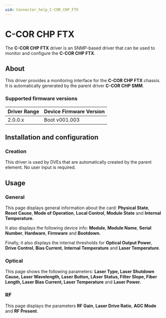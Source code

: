 ```yaml
---
uid: Connector_help_C-COR_CHP_FTX
---
```


# C-COR CHP FTX

The **C-COR CHP FTX** driver is an SNMP-based driver that can be used to monitor and configure the **C-COR CHP FTX**.

## About

This driver provides a monitoring interface for the **C-COR CHP FTX** chassis. It is automatically generated by the parent driver **C-COR CHP SMM**.

### Supported firmware versions

| **Driver Range** | **Device Firmware Version** |
|------------------|-----------------------------|
| 2.0.0.x          | Boot v001.003               |

## Installation and configuration

### Creation

This driver is used by DVEs that are automatically created by the parent element. No user input is required.

## Usage

### General

This page displays general information about the card: **Physical State**, **Reset Cause**, **Mode of Operation**, **Local Control**, **Module State** and **Internal Temperature**.

It also displays the following device info: **Module**, **Module Name**, **Serial Number**, **Hardware**, **Firmware** and **Bootdown.**

Finally, it also displays the internal thresholds for **Optical Output Power**, **Drive Control**, **Bias Current**, **Internal Temperature** and **Laser Temperature**.

### Optical

This page shows the following parameters: **Laser Type, Laser Shutdown Cause, Laser Wavelength, Laser Button, LAser Status, Filter Slope, Fiber Length, Laser Bias Current, Laser Temperature** and **Laser Power.**

### RF

This page displays the parameters **RF Gain**, **Laser Drive Ratio**, **AGC Mode** and **RF Present**.
